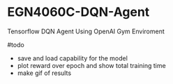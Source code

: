# EGN4060C-DQN-Agent
Tensorflow DQN Agent Using OpenAI Gym Enviroment

#todo
- save and load capability for the model
- plot reward over epoch and show total training time
- make gif of results
